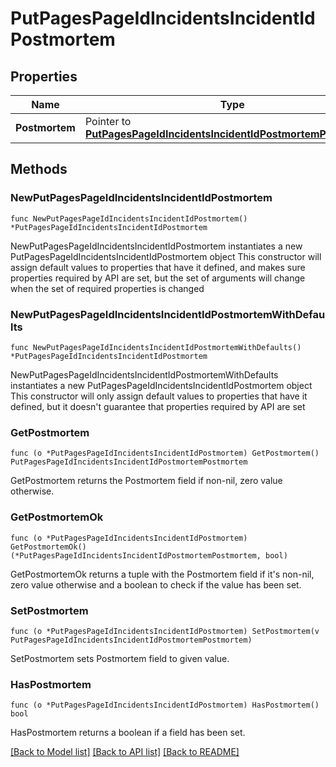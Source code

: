# PutPagesPageIdIncidentsIncidentIdPostmortem

## Properties

Name | Type | Description | Notes
------------ | ------------- | ------------- | -------------
**Postmortem** | Pointer to [**PutPagesPageIdIncidentsIncidentIdPostmortemPostmortem**](PutPagesPageIdIncidentsIncidentIdPostmortemPostmortem.md) |  | [optional] 

## Methods

### NewPutPagesPageIdIncidentsIncidentIdPostmortem

`func NewPutPagesPageIdIncidentsIncidentIdPostmortem() *PutPagesPageIdIncidentsIncidentIdPostmortem`

NewPutPagesPageIdIncidentsIncidentIdPostmortem instantiates a new PutPagesPageIdIncidentsIncidentIdPostmortem object
This constructor will assign default values to properties that have it defined,
and makes sure properties required by API are set, but the set of arguments
will change when the set of required properties is changed

### NewPutPagesPageIdIncidentsIncidentIdPostmortemWithDefaults

`func NewPutPagesPageIdIncidentsIncidentIdPostmortemWithDefaults() *PutPagesPageIdIncidentsIncidentIdPostmortem`

NewPutPagesPageIdIncidentsIncidentIdPostmortemWithDefaults instantiates a new PutPagesPageIdIncidentsIncidentIdPostmortem object
This constructor will only assign default values to properties that have it defined,
but it doesn't guarantee that properties required by API are set

### GetPostmortem

`func (o *PutPagesPageIdIncidentsIncidentIdPostmortem) GetPostmortem() PutPagesPageIdIncidentsIncidentIdPostmortemPostmortem`

GetPostmortem returns the Postmortem field if non-nil, zero value otherwise.

### GetPostmortemOk

`func (o *PutPagesPageIdIncidentsIncidentIdPostmortem) GetPostmortemOk() (*PutPagesPageIdIncidentsIncidentIdPostmortemPostmortem, bool)`

GetPostmortemOk returns a tuple with the Postmortem field if it's non-nil, zero value otherwise
and a boolean to check if the value has been set.

### SetPostmortem

`func (o *PutPagesPageIdIncidentsIncidentIdPostmortem) SetPostmortem(v PutPagesPageIdIncidentsIncidentIdPostmortemPostmortem)`

SetPostmortem sets Postmortem field to given value.

### HasPostmortem

`func (o *PutPagesPageIdIncidentsIncidentIdPostmortem) HasPostmortem() bool`

HasPostmortem returns a boolean if a field has been set.


[[Back to Model list]](../README.md#documentation-for-models) [[Back to API list]](../README.md#documentation-for-api-endpoints) [[Back to README]](../README.md)


